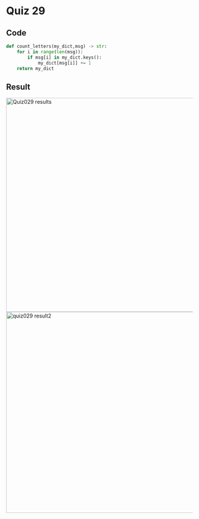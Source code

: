 # Quiz 29

## Code

```.py
def count_letters(my_dict,msg) -> str:
    for i in range(len(msg)):
        if msg[i] in my_dict.keys():
            my_dict[msg[i]] += 1
    return my_dict
```

## Result

<img width="578" alt="Quiz029 results" src="https://user-images.githubusercontent.com/112055062/204425026-e9a24bbc-9d91-4364-b775-198021f619cb.png">

<img width="543" alt="quiz029 result2" src="https://user-images.githubusercontent.com/112055062/204425107-0f163db8-17c7-4cee-a4e5-be2a4dbb463c.png">


